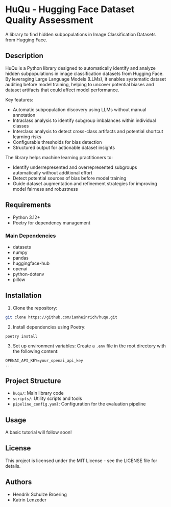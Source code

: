 # HuQu - Hugging Face Dataset Quality Assessment

A library to find hidden subpopulations in Image Classification Datasets from Hugging Face.

## Description

HuQu is a Python library designed to automatically identify and analyze hidden subpopulations in image classification datasets from Hugging Face. By leveraging Large Language Models (LLMs), it enables systematic dataset auditing before model training, helping to uncover potential biases and dataset artifacts that could affect model performance.

Key features:

- Automatic subpopulation discovery using LLMs without manual annotation
- Intraclass analysis to identify subgroup imbalances within individual classes
- Interclass analysis to detect cross-class artifacts and potential shortcut learning risks
- Configurable thresholds for bias detection
- Structured output for actionable dataset insights

The library helps machine learning practitioners to:

- Identify underrepresented and overrepresented subgroups automatically without additional effort
- Detect potential sources of bias before model training
- Guide dataset augmentation and refinement strategies for improving model fairness and robustness

## Requirements

- Python 3.12+
- Poetry for dependency management

### Main Dependencies

- datasets
- numpy
- pandas
- huggingface-hub
- openai
- python-dotenv
- pillow

## Installation

1. Clone the repository:

```bash
git clone https://github.com/iamheinrich/huqu.git
```

2. Install dependencies using Poetry:

```bash
poetry install
```

3. Set up environment variables:
   Create a `.env` file in the root directory with the following content:

```env
OPENAI_API_KEY=your_openai_api_key
...
```

## Project Structure

- `huqu/`: Main library code
- `scripts/`: Utility scripts and tools
- `pipeline_config.yaml`: Configuration for the evaluation pipeline

## Usage

A basic tutorial will follow soon!

## License

This project is licensed under the MIT License - see the LICENSE file for details.

## Authors

- Hendrik Schulze Broering
- Katrin Lenzeder

